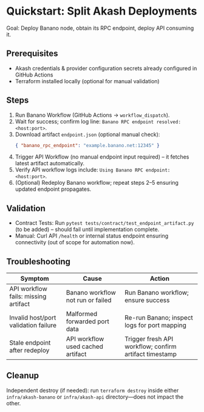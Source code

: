 # Quickstart: Split Akash Deployments

Goal: Deploy Banano node, obtain its RPC endpoint, deploy API consuming it.

## Prerequisites
- Akash credentials & provider configuration secrets already configured in GitHub Actions
- Terraform installed locally (optional for manual validation)

## Steps
1. Run Banano Workflow (GitHub Actions → `workflow_dispatch`).
2. Wait for success; confirm log line: `Banano RPC endpoint resolved: <host:port>`.
3. Download artifact `endpoint.json` (optional manual check):
   ```json
   { "banano_rpc_endpoint": "example.banano.net:12345" }
   ```
4. Trigger API Workflow (no manual endpoint input required) – it fetches latest artifact automatically.
5. Verify API workflow logs include: `Using Banano RPC endpoint: <host:port>`.
6. (Optional) Redeploy Banano workflow; repeat steps 2–5 ensuring updated endpoint propagates.

## Validation
- Contract Tests: Run `pytest tests/contract/test_endpoint_artifact.py` (to be added) – should fail until implementation complete.
- Manual: Curl API `/health` or internal status endpoint ensuring connectivity (out of scope for automation now).

## Troubleshooting
| Symptom | Cause | Action |
|---------|-------|--------|
| API workflow fails: missing artifact | Banano workflow not run or failed | Run Banano workflow; ensure success |
| Invalid host/port validation failure | Malformed forwarded port data | Re-run Banano; inspect logs for port mapping |
| Stale endpoint after redeploy | API workflow used cached artifact | Trigger fresh API workflow; confirm artifact timestamp |

## Cleanup
Independent destroy (if needed): run `terraform destroy` inside either `infra/akash-banano` or `infra/akash-api` directory—does not impact the other.


